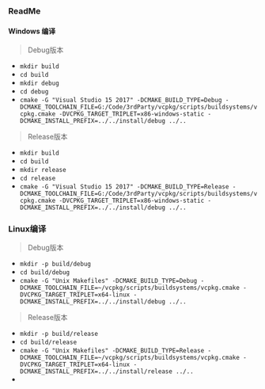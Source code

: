 ### ReadMe
#### Windows 编译
> Debug版本
- `mkdir build` 
- `cd build` 
- `mkdir debug` 
- `cd debug`
- `cmake -G "Visual Studio 15 2017" -DCMAKE_BUILD_TYPE=Debug -DCMAKE_TOOLCHAIN_FILE=G:/Code/3rdParty/vcpkg/scripts/buildsystems/vcpkg.cmake -DVCPKG_TARGET_TRIPLET=x86-windows-static -DCMAKE_INSTALL_PREFIX=../../install/debug ../..`

> Release版本
- `mkdir build` 
- `cd build` 
- `mkdir release` 
- `cd release`
- `cmake -G "Visual Studio 15 2017" -DCMAKE_BUILD_TYPE=Release -DCMAKE_TOOLCHAIN_FILE=G:/Code/3rdParty/vcpkg/scripts/buildsystems/vcpkg.cmake -DVCPKG_TARGET_TRIPLET=x86-windows-static -DCMAKE_INSTALL_PREFIX=../../install/debug ../..`


### Linux编译
> Debug版本
- `mkdir -p build/debug` 
- `cd build/debug`
- `cmake -G "Unix Makefiles" -DCMAKE_BUILD_TYPE=Debug -DCMAKE_TOOLCHAIN_FILE=~/vcpkg/scripts/buildsystems/vcpkg.cmake -DVCPKG_TARGET_TRIPLET=x64-linux -DCMAKE_INSTALL_PREFIX=../../install/debug ../..`

> Release版本
- `mkdir -p build/release` 
- `cd build/release`
- `cmake -G "Unix Makefiles" -DCMAKE_BUILD_TYPE=Release -DCMAKE_TOOLCHAIN_FILE=~/vcpkg/scripts/buildsystems/vcpkg.cmake -DVCPKG_TARGET_TRIPLET=x64-linux -DCMAKE_INSTALL_PREFIX=../../install/release ../..`
- 
